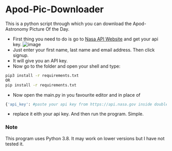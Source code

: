 # Apod-Pic-Downloader
This is a python script through which you can download the Apod-Astronomy Picture Of the Day. 

- First thing you need to do is go to [Nasa API Website](https://api.nasa.gov) and get your api key.
  ![image](https://user-images.githubusercontent.com/79869936/140805147-ec654c62-6308-41bb-a65d-7d3ba08c8ba5.png)
- Just enter your first name, last name and email address. Then click signup.
- It will give you an API key.
- Now go to the folder and open your shell and type:
```bash
pip3 install -r requirements.txt
OR
pip install -r requirements.txt
```
- Now open the main.py in you favourite editor and in place of 
```Python
{'api_key': #paste your api key from https://api.nasa.gov inside double quotes}
```
- replace it eith your api key. And then run the program. Simple.


### Note
This program uses Python 3.8. It may work on lower versions but I have not tested it.
